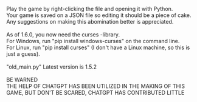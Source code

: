 Play the game by right-clicking the file and opening it with Python.</br>
Your game is saved on a JSON file so editing it should be a piece of cake.</br>
Any suggestions on making this abomination better is appreciated.</br>
</br>
As of 1.6.0, you now need the curses -library.</br>
For Windows, run "pip install windows-curses" on the command line.</br>
For Linux, run "pip install curses" (I don't have a Linux machine, so this is just a guess).</br>
</br>
"old_main.py" Latest version is 1.5.2</br>
</br>
BE WARNED</br>
THE HELP OF CHATGPT HAS BEEN UTILIZED IN THE MAKING OF THIS GAME, BUT DON'T BE SCARED, CHATGPT HAS CONTRIBUTED LITTLE
